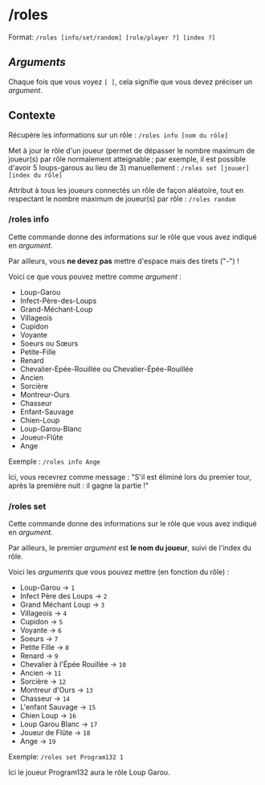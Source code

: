 # /roles

Format: ``/roles [info/set/random] [role/player ?] [index ?]``

## *Arguments*

Chaque fois que vous voyez ``[ ]``, cela signifie que vous devez préciser un *argument*.

## Contexte

Récupère les informations sur un rôle : ``/roles info [nom du rôle]``

Met à jour le rôle d'un joueur (permet de dépasser le nombre maximum de joueur(s) par rôle normalement atteignable ; par exemple, il est possible d'avoir 5 loups-garous au lieu de 3) 
manuellement : ``/roles set [jouuer] [index du rôle]``

Attribut à tous les joueurs connectés un rôle de façon aléatoire, tout en respectant le nombre maximum de joueur(s) par rôle : ``/roles random``

### /roles info

Cette commande donne des informations sur le rôle que vous avez indiqué en *argument*.

Par ailleurs, vous **ne devez pas** mettre d'espace mais des tirets ("-") !

Voici ce que vous pouvez mettre comme *argument* : 

- Loup-Garou
- Infect-Père-des-Loups
- Grand-Méchant-Loup 
- Villageois
- Cupidon
- Voyante
- Soeurs ou Sœurs
- Petite-Fille
- Renard
- Chevalier-Epée-Rouillée ou Chevalier-Épée-Rouillée
- Ancien
- Sorcière
- Montreur-Ours
- Chasseur
- Enfant-Sauvage
- Chien-Loup
- Loup-Garou-Blanc
- Joueur-Flûte
- Ange


Exemple : ``/roles info Ange``

Ici, vous recevrez comme message : "S'il est éliminé lors du premier tour, après la première nuit : il gagne la partie !"

### /roles set

Cette commande donne des informations sur le rôle que vous avez indiqué en *argument*.

Par ailleurs, le premier *argument* est **le nom du joueur**, suivi de l'index du rôle.

Voici les *arguments* que vous pouvez mettre (en fonction du rôle) :


- Loup-Garou -> ``1``
- Infect Père des Loups -> ``2``
- Grand Méchant Loup -> ``3``
- Villageois -> ``4``
- Cupidon -> ``5``
- Voyante -> ``6``
- Soeurs -> ``7``
- Petite Fille -> ``8``
- Renard -> ``9``
- Chevalier à l'Épée Rouillée -> ``10``
- Ancien -> ``11`` 
- Sorcière -> ``12``
- Montreur d'Ours -> ``13``
- Chasseur -> ``14``
- L'enfant Sauvage -> ``15``
- Chien Loup -> ``16``
- Loup Garou Blanc -> ``17``
- Joueur de Flûte  -> ``18``
- Ange -> ``19``


Exemple: ``/roles set Program132 1``

Ici le joueur Program132 aura le rôle Loup Garou.